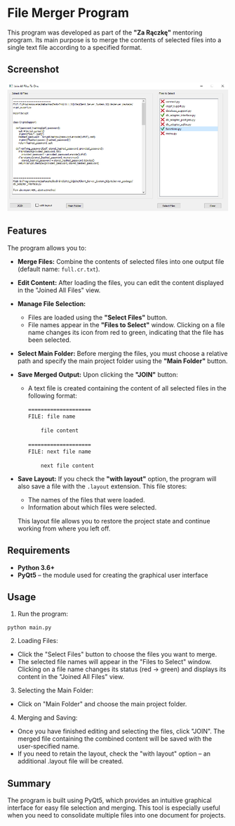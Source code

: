 # File Merger Program

This program was developed as part of the **"Za Rączkę"** mentoring program. Its main purpose is to merge the contents of selected files into a single text file according to a specified format.

## Screenshot

![Main application interface](screenshots/main.png "Main interface")

## Features

The program allows you to:
- **Merge Files:** Combine the contents of selected files into one output file (default name: `full.cr.txt`).
- **Edit Content:** After loading the files, you can edit the content displayed in the "Joined All Files" view.
- **Manage File Selection:**
  - Files are loaded using the **"Select Files"** button.
  - File names appear in the **"Files to Select"** window. Clicking on a file name changes its icon from red to green, indicating that the file has been selected.
- **Select Main Folder:** Before merging the files, you must choose a relative path and specify the main project folder using the **"Main Folder"** button.
- **Save Merged Output:** Upon clicking the **"JOIN"** button:
  - A text file is created containing the content of all selected files in the following format:

    ```
    ====================
    FILE: file name

        file content

    ====================
    FILE: next file name

        next file content
    ```
- **Save Layout:** If you check the **"with layout"** option, the program will also save a file with the `.layout` extension. This file stores:
  - The names of the files that were loaded.
  - Information about which files were selected.

  This layout file allows you to restore the project state and continue working from where you left off.

## Requirements

- **Python 3.6+**
- **PyQt5** – the module used for creating the graphical user interface

## Usage
1. Run the program:

```
python main.py
```
2. Loading Files:

 * Click the "Select Files" button to choose the files you want to merge.
 * The selected file names will appear in the "Files to Select" window. Clicking on a file name changes its status (red → green) and displays its content in the "Joined All Files" view.

3. Selecting the Main Folder:

 * Click on "Main Folder" and choose the main project folder.
4. Merging and Saving:

 * Once you have finished editing and selecting the files, click "JOIN". The merged file containing the combined content will be saved with the user-specified name.
 * If you need to retain the layout, check the "with layout" option – an additional .layout file will be created.


## Summary
The program is built using PyQt5, which provides an intuitive graphical interface for easy file selection and merging. This tool is especially useful when you need to consolidate multiple files into one document for projects.